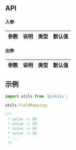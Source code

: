 ## API

#### 入参

| 参数 | 说明 | 类型 | 默认值 |
| ---- | ---- | ---- | ------ |

#### 出参

| 参数 | 说明 | 类型 | 默认值 |
| ---- | ---- | ---- | ------ |

## 示例

```js
import utils from '@/utils';

utils.FieldMapping;

/**
 * value -> 60
 * value -> 59
 * value -> 58
 * value -> 56
 * ...
 */
```
